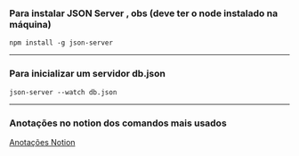 ### Para instalar JSON Server , obs (deve ter o node instalado na máquina)

`npm install -g json-server`

---
### Para inicializar um servidor db.json

`json-server --watch db.json`

---
### Anotações no notion dos comandos mais usados 

[Anotações Notion](https://indigo-hisser-408.notion.site/HTTP-328b85ac62364286b841debdde931f58)